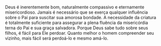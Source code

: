﻿Deus é inerentemente bom, naturalmente compassivo e eternamente misericordioso. Jamais é necessário que se exerça qualquer influência sobre o Pai para suscitar sua amorosa bondade. A necessidade da criatura é totalmente suficiente para assegurar a plena fluência da misericórdia terna do Pai e sua graça salvadora. Porque Deus sabe tudo sobre seus filhos, é fácil para Ele perdoar. Quanto melhor o homem compreender seu vizinho, mais fácil será perdoá-lo e mesmo amá-lo.
